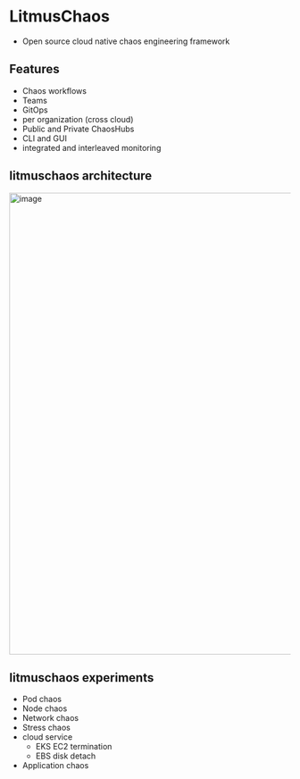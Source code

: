 # LitmusChaos

* Open source cloud native chaos engineering framework

## Features

* Chaos workflows
* Teams
* GitOps
* per organization (cross cloud)
* Public and Private ChaosHubs
* CLI and GUI
* integrated and interleaved monitoring

## litmuschaos architecture

<img width="827" alt="image" src="https://github.com/cloudtechner/chaos-engineering-tools/assets/87966660/fb3bc0c0-6a95-4f9f-a95f-e300723a41f4">

## litmuschaos experiments

* Pod chaos
* Node chaos
* Network chaos
* Stress chaos
* cloud service
    * EKS EC2 termination
    * EBS disk detach
* Application chaos